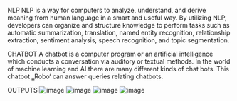 NLP
NLP is a way for computers to analyze, understand, and derive meaning from human language in a smart and useful way. By utilizing NLP, developers can organize and structure knowledge to perform tasks such as automatic summarization, translation, named entity recognition, relationship extraction, sentiment analysis, speech recognition, and topic segmentation.

CHATBOT
A chatbot is a computer program or an artificial intelligence which conducts a conversation via auditory or textual methods. In the world of machine learning and AI there are many different kinds of chat bots. This chatbot ‗Robo‘ can answer queries relating chatbots.

OUTPUTS
![image](https://user-images.githubusercontent.com/111890989/215254038-e0e4f074-4f27-460f-9b4a-3ebe5cc43586.png)
![image](https://user-images.githubusercontent.com/111890989/215254052-ae9a7692-3fb3-4778-8f6c-95754d05dc92.png)
![image](https://user-images.githubusercontent.com/111890989/215254058-3603755d-1ca9-4cb9-86b2-ee8d72073b8e.png)
![image](https://user-images.githubusercontent.com/111890989/215254066-7b16c366-381c-457d-83a9-8a6498c8665c.png)
